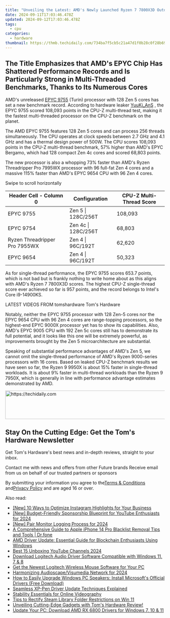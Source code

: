 ```yaml
---
title: "Unveiling the Latest: AMD's Newly Launched Ryzen 7 7800X3D Outdoes Previous Gaming Champion - Zen 4 Flagship by 23%% in Benchmark Tests"
date: 2024-09-11T17:03:46.478Z
updated: 2024-09-12T17:03:46.478Z
tags:
  - cpu
categories:
  - hardware
thumbnail: https://thmb.techidaily.com/734ba7f5cb5c21a47d1f0b28c0f28b69fa0ec96215f4c2ee497557b9ec2807d6.jpg
---
```


## The Title Emphasizes that AMD's EPYC Chip Has Shattered Performance Records and Is Particularly Strong in Multi-Threaded Benchmarks, Thanks to Its Numerous Cores

AMD's unreleased [EPYC 9755](https://www.tomshardware.com/pc-components/cpus/amd-announces-3nm-epyc-turin-launching-with-192-cores-and-384-threads-in-second-half-of-2024-54x-faster-than-intel-xeon-in-ai-workload) (Turin) processor with 128 Zen 5 cores has set a new benchmark record. According to hardware leaker [YuuKi_AnS](https://x.com/yuuki%5Fans/status/1816185684753015066) , the EPYC 9755 scored 108,093 points in the CPU-Z multi-thread test, making it the fastest multi-threaded processor on the CPU-Z benchmark on the planet.

 The AMD EPYC 9755 features 128 Zen 5 cores and can process 256 threads simultaneously. The CPU operates at clock speeds between 2.7 GHz and 4.1 GHz and has a thermal design power of 500W. The CPU scores 108,093 points in the CPU-Z multi-thread benchmark, 57% higher than AMD's EPYC Bergamo, which had 128 compact Zen 4c cores and scored 68,803 points.

 The new processor is also a whopping 73% faster than AMD's Ryzen Threadripper Pro 7995WX processor with 96 full-fat Zen 4 cores and a massive 115% faster than AMD's EPYC 9654 CPU with 96 Zen 4 cores.

 Swipe to scroll horizontally

| Header Cell - Column 0        | Configuration       | CPU-Z Multi-Thread Score |
| ----------------------------- | ------------------- | ------------------------ |
| EPYC 9755                     | Zen 5 \| 128C/256T  | 108,093                  |
| EPYC 9754                     | Zen 4c \| 128C/256T | 68,803                   |
| Ryzen Threadripper Pro 7955WX | Zen 4 \| 96C/192T   | 62,620                   |
| EPYC 9654                     | Zen 4 \| 96C/192T   | 50,323                   |

 As for single-thread performance, the EPYC 9755 scores 653.7 points, which is not bad but is frankly nothing to write home about as this aligns with AMD's Ryzen 7 7800X3D scores. The highest CPU-Z single-thread score ever achieved so far is 957 points, and the record belongs to Intel's Core i9-14900KS.

 LATEST VIDEOS FROM tomshardware Tom's Hardware

 Notably, neither the EPYC 9755 processor with 128 Zen-5 cores nor the EPYC 9654 CPU with 96 Zen 4 cores are range-topping processors, so the highest-end EPYC 9000X processor yet has to show its capabilities. Also, AMD's EPYC 9005 CPU with 192 Zen 5c cores still has to demonstrate its full potential, and it looks like this one will be extremely powerful, as improvements brought by the Zen 5 microarchitecture are substantial.

 Speaking of substantial performance advantages of AMD's Zen 5, we cannot omit the single-thread performance of AMD's Ryzen 9000-series processors with 16 cores. Based on leaked CPU-Z benchmark results we have seen so far, the Ryzen 9 9950X is about 15% faster in single-thread workloads. It is about 9% faster in multi-thread workloads than the Ryzen 9 7950X, which is generally in line with performance advantage estimates demonstrated by AMD.

<!-- affiliate ads begin -->
<a href="https://aligracehair.sjv.io/c/5597632/2135361/19272" target="_top" id="2135361">
  <img src="//a.impactradius-go.com/display-ad/19272-2135361" border="0" alt="https://techidaily.com" width="728" height="90"/>
</a>
<img height="0" width="0" src="https://aligracehair.sjv.io/i/5597632/2135361/19272" style="position:absolute;visibility:hidden;" border="0" />
<!-- affiliate ads end -->

## Stay On the Cutting Edge: Get the Tom's Hardware Newsletter

 Get Tom's Hardware's best news and in-depth reviews, straight to your inbox.

 Contact me with news and offers from other Future brands  Receive email from us on behalf of our trusted partners or sponsors

 By submitting your information you agree to the[Terms & Conditions](https://futureplc.com/terms-conditions/) and[Privacy Policy](https://futureplc.com/privacy-policy/) and are aged 16 or over.

<ins class="adsbygoogle"
     style="display:block"
     data-ad-format="autorelaxed"
     data-ad-client="ca-pub-7571918770474297"
     data-ad-slot="1223367746"></ins>

<ins class="adsbygoogle"
     style="display:block"
     data-ad-client="ca-pub-7571918770474297"
     data-ad-slot="8358498916"
     data-ad-format="auto"
     data-full-width-responsive="true"></ins>

<span class="atpl-alsoreadstyle">Also read:</span>
<div><ul>
<li><a href="https://instagram-video-files.techidaily.com/new-10-ways-to-optimize-instagram-highlights-for-your-business/"><u>[New] 10 Ways to Optimize Instagram Highlights for Your Business</u></a></li>
<li><a href="https://facebook-record-videos.techidaily.com/new-budget-friendly-sponsorship-blueprint-for-youtube-enthusiasts-for-2024/"><u>[New] Budget-Friendly Sponsorship Blueprint for YouTube Enthusiasts for 2024</u></a></li>
<li><a href="https://screen-recording.techidaily.com/new-pair-monitor-logging-process-for-2024/"><u>[New] Pair Monitor Logging Process for 2024</u></a></li>
<li><a href="https://iphone-unlock.techidaily.com/a-comprehensive-guide-to-apple-iphone-14-pro-blacklist-removal-tips-and-tools-drfone-by-drfone-ios/"><u>A Comprehensive Guide to Apple iPhone 14 Pro Blacklist Removal Tips and Tools | Dr.fone</u></a></li>
<li><a href="https://hardware-updates.techidaily.com/amd-driver-update-essential-guide-for-blockchain-enthusiasts-using-windows/"><u>AMD Driver Update: Essential Guide for Blockchain Enthusiasts Using Windows</u></a></li>
<li><a href="https://extra-lessons.techidaily.com/best-15-unboxing-youtube-channels-2024/"><u>Best 15 Unboxing YouTube Channels 2024</u></a></li>
<li><a href="https://hardware-updates.techidaily.com/1722974721418-download-logitech-audio-driver-software-compatible-with-windows-11-7-and-8/"><u>Download Logitech Audio Driver Software Compatible with Windows 11, 7 & 8</u></a></li>
<li><a href="https://hardware-updates.techidaily.com/get-the-newest-logitech-wireless-mouse-software-for-your-pc/"><u>Get the Newest Logitech Wireless Mouse Software for Your PC</u></a></li>
<li><a href="https://some-knowledge.techidaily.com/harmonizing-audioscapevisumedia-network-for-2024/"><u>Harmonizing Audioscape/Visumedia Network for 2024</u></a></li>
<li><a href="https://hardware-updates.techidaily.com/how-to-easily-upgrade-windows-pc-speakers-install-microsofts-official-drivers-free-download/"><u>How to Easily Upgrade Windows PC Speakers: Install Microsoft's Official Drivers (Free Download)</u></a></li>
<li><a href="https://hardware-updates.techidaily.com/seamless-xp-pen-driver-update-techniques-explained/"><u>Seamless XP-Pen Driver Update Techniques Explained</u></a></li>
<li><a href="https://youtube-docs.techidaily.com/lity-essentials-for-online-videography/"><u>Stability Essentials for Online Videography</u></a></li>
<li><a href="https://win11.techidaily.com/tips-to-rectify-steam-library-folder-restrictions-on-win-11/"><u>Tips to Rectify Steam Library Folder Restrictions on Win 11</u></a></li>
<li><a href="https://hardware-updates.techidaily.com/unveiling-cutting-edge-gadgets-with-toms-hardware-review/"><u>Unveiling Cutting-Edge Gadgets with Tom's Hardware Review!</u></a></li>
<li><a href="https://hardware-updates.techidaily.com/update-your-pc-download-amd-rx-6800-drivers-for-windows-7-10-and-11/"><u>Update Your PC: Download AMD RX 6800 Drivers for Windows 7, 10 & 11</u></a></li>
</ul></div>

